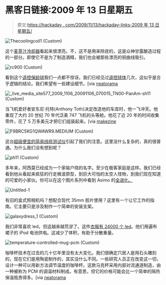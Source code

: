 # 黑客日链接:2009 年 13 日星期五

> 原文:[https://hackaday . com/2009/11/13/hackaday-links-2009 年 13 日星期五/](https://hackaday.com/2009/11/13/hackaday-links-friday-the-13th-2009/)

![Thecoolingcoil1 (Custom)](../Images/fb70033dc35492257293dc61a15af94e.png "Thecoolingcoil1 (Custom)")

这个[麦芽汁冷却器](http://blog.makezine.com/archive/2009/11/massive_wort_cooler.html)看起来很漂亮。不，这不是用来除疣的，这是众神甘露酿造过程的一部分。即使它不是为了制造酒精，我们也会被那些漂亮的铜曲线吸引。

![rc900 (Custom)](../Images/530f750a3720e8119acc4cb603e17491.png "rc900 (Custom)")

看到这个[遥控保龄球](http://www.popularmechanics.com/outdoors/sports/4336044.html)我们一点都不惊讶。我们已经见过[遥控球体](http://hackaday.com/2009/02/05/radio-controlled-sphere/)几次，这似乎是合乎逻辑的结论。我们希望有一些建设细节。[via [neatorama](http://www.neatorama.com/2009/11/09/remote-control-bowling-ball/)

![_live_media_site577_2009_1106_20091106_070015_TN00-PanAm-sh11 (Custom)](../Images/fb0de46301d812522a05100899ebe089.png "_live_media_site577_2009_1106_20091106_070015_TN00-PanAm-sh11 (Custom)")

当飞机爱好者安东尼·托特(Anthony Toth)决定改造他的车库时，他一飞冲天。他重现了大约 20 世纪 70 年代泛美 747 飞机的头等舱。他花了近 20 年的时间收集零件，花了 5 万多美元才把它们组装起来。[via [makezine](http://blog.makezine.com/archive/2009/11/full-scale_model_of_a_pan_am_airlin.html)

![F9BRC5KG1QWAWR9.MEDIUM (Custom)](../Images/62f12132eabc6039eeed7f1f311aead2.png "F9BRC5KG1QWAWR9.MEDIUM (Custom)")

这台[超级便宜的简易线缆测试仪](http://www.instructables.com/id/DIY-UltraCheap-RJ-45-UTP-Cable-Tester-Wall-Mounta/)引起了我们的注意。这里没什么复杂的，真的很普通。为什么我们没有想到呢？

![ph11 (Custom)](../Images/339b3304b3c7ced0b3813c55ed9aef6b.png "ph11 (Custom)")

多年来，阿西莫已经成为一个家喻户晓的名字。至少在极客家庭是这样。我们已经看到他从看起来疯狂的行走微波原型，到巨大可怕的太空人怪物，到我们现在知道的可爱的小家伙。你可以在这个图片系列中看到 Asimo 的[全进化。](http://www.botjunkie.com/2009/11/11/evolution-of-asimo/)

![Untitled-1](../Images/212a62d45de63c82095a16e7a80e01c3.png "Untitled-1")

有旧的盒式照相机吗？想配合现代 35mm 胶片使用？这里有一个让它工作的指南。它主要只是涉及制作一个简单的安装支架。

![galaxydress_1 (Custom)](../Images/a30e7a0180b42459f895954f9c41ba1f.png "galaxydress_1 (Custom)")

我们非常喜欢 led，但这越来越荒谬了。这件[衣服有 24000 个 led](http://www.wired.com/gadgetlab/2009/11/led-dress/)。他们用遍布裙子的 iPod 电池供电。这减少了体积，有助于分散重量。

![temperature-controlled-mug-pcm (Custom)](../Images/d54fa5fe6f1d1c9d0176266251ccdb60.png "temperature-controlled-mug-pcm (Custom)")

咖啡杯技术在过去的几十亿年里没有太大变化。我们很确定穴居人是用石头雕刻的，现在它们是用陶瓷制作的，其实没什么不同。一些研究人员正在改变这一切，设计一种可以用新方法调节温度的咖啡杯。这款马克杯采用内部对流通道制造，由一种被称为 PCM 的调温材料制成。有意思，但它的价格可能会比一个简单的隔热保温瓶贵得多。[via [neatorama](http://www.neatorama.com/2009/11/12/the-perfect-coffee/)